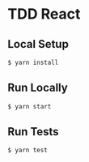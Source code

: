 # TDD React

## Local Setup
```sh
$ yarn install
```

## Run Locally
```sh
$ yarn start
```

## Run Tests
```sh
$ yarn test
```
